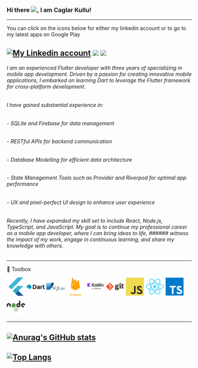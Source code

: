 
### Hi there <img src="https://raw.githubusercontent.com/MartinHeinz/MartinHeinz/master/wave.gif" width="30px">, I am Caglar Kullu!
---

You can click on the icons below for either my linkedin account or to go to my latest apps on Google Play 

 [![My Linkedin account](https://img.shields.io/badge/LinkedIn-0077B5?style=for-the-badge&logo=linkedin&logoColor=white)](https://www.linkedin.com/in/caglar-kullu-b23085163/) [<img src="https://user-images.githubusercontent.com/97615706/186714357-d2154cbf-53e0-4132-9b95-e0768dd5066c.png" width="50"/>](https://play.google.com/store/apps/details?id=com.ctksoftware.feedly) [<img src="https://user-images.githubusercontent.com/97615706/210624263-97c00d6d-c59c-4e06-b7c0-326fe8f0cbb7.png" width="50"/>](https://play.google.com/store/apps/details?id=com.ctksoftware.surpriseme&hl=en_US&gl=US) 
---
###### I am an experienced Flutter developer with three years of specializing in mobile app development. Driven by a passion for creating innovative mobile applications, I embarked on learning Dart to leverage the Flutter framework for cross-platform development.

###### I have gained substantial experience in:
###### - SQLite and Firebase for data management
###### - RESTful APIs for backend communication
###### - Database Modelling for efficient data architecture
###### - State Management Tools such as Provider and Riverpod for optimal app performance
###### - UX and pixel-perfect UI design to enhance user experience

###### Recently, I have expanded my skill set to include React, Node.js, TypeScript, and JavaScript. My goal is to continue my professional career as a mobile app developer, where I can bring ideas to life, ###### witness the impact of my work, engage in continuous learning, and share my knowledge with others.
---
🧰 Toolbox

<img src="https://github.com/devicons/devicon/blob/master/icons/flutter/flutter-original.svg" alt="Flutter" width="50" height="50"/>  <img src="https://github.com/devicons/devicon/blob/master/icons/dart/dart-original-wordmark.svg" alt="Dart" width="50" height="50"/>  <img src="https://github.com/devicons/devicon/blob/master/icons/sqlite/sqlite-original-wordmark.svg" alt="SQlite" width="50" height="50"/>  <img src="https://github.com/devicons/devicon/blob/master/icons/firebase/firebase-plain-wordmark.svg" alt="Firebase" width="50" height="50"/> <img src="https://github.com/devicons/devicon/blob/master/icons/kotlin/kotlin-original-wordmark.svg" alt="Kotlin" width="50" height="50"/>
  <img src="https://github.com/devicons/devicon/blob/master/icons/git/git-original-wordmark.svg" alt="Git" width="50" height="50"/>
  <img src="https://github.com/devicons/devicon/blob/master/icons/javascript/javascript-original.svg" alt="JS" width="50" height="50"/>
   <img src="https://github.com/devicons/devicon/blob/master/icons/react/react-original.svg" alt="React" width="50" height="50"/>
   <img src="https://github.com/devicons/devicon/blob/master/icons/typescript/typescript-original.svg" alt="TS" width="50" height="50"/>
   <img src="https://github.com/devicons/devicon/blob/master/icons/nodejs/nodejs-original-wordmark.svg" alt="Node Js" width="50" height="50"/>
  
  
---
[![Anurag's GitHub stats](https://github-readme-stats.vercel.app/api?username=CaglarKullu)](https://github.com/anuraghazra/github-readme-stats)
---
[![Top Langs](https://github-readme-stats.vercel.app/api/top-langs/?username=CaglarKullu)](https://github.com/anuraghazra/github-readme-stats)
---
<!--
**CaglarKullu/CaglarKullu** is a ✨ _special_ ✨ repository because its `README.md` (this file) appears on your GitHub profile.

Here are some ideas to get you started:

- 🔭 I’m currently working on ...
- 🌱 I’m currently learning ...
- 👯 I’m looking to collaborate on ...
- 🤔 I’m looking for help with ...
- 💬 Ask me about ...
- 📫 How to reach me: ...
- 😄 Pronouns: ...
- ⚡ Fun fact: ...
-->
